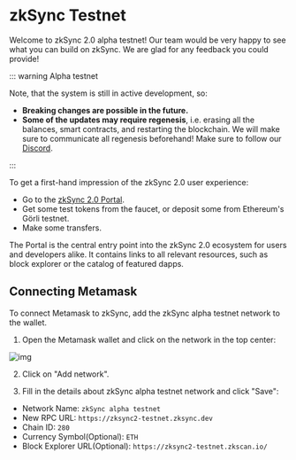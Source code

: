 # zkSync Testnet

Welcome to zkSync 2.0 alpha testnet! Our team would be very happy to see what you can build on zkSync. We are glad for any feedback you could provide!

::: warning Alpha testnet

Note, that the system is still in active development, so:

- **Breaking changes are possible in the future.**
- **Some of the updates may require regenesis**, i.e. erasing all the balances, smart contracts, and restarting the blockchain. We will make sure to communicate all regenesis beforehand! Make sure to follow our [Discord](https://discord.gg/px2aR7w).

:::

To get a first-hand impression of the zkSync 2.0 user experience:

- Go to the [zkSync 2.0 Portal](https://portal.zksync.io).
- Get some test tokens from the faucet, or deposit some from Ethereum's Görli testnet.
- Make some transfers.

The Portal is the central entry point into the zkSync 2.0 ecosystem for users and developers alike. It contains links to all relevant resources, such as block explorer or the catalog of featured dapps.

## Connecting Metamask

To connect Metamask to zkSync, add the zkSync alpha testnet network to the wallet.

1. Open the Metamask wallet and click on the network in the top center:

![img](/connect-1.png)

2. Click on "Add network".

3. Fill in the details about zkSync alpha testnet network and click "Save":

- Network Name: `zkSync alpha testnet`
- New RPC URL: `https://zksync2-testnet.zksync.dev`
- Chain ID: `280`
- Currency Symbol(Optional): `ETH`
- Block Explorer URL(Optional): `https://zksync2-testnet.zkscan.io/`
